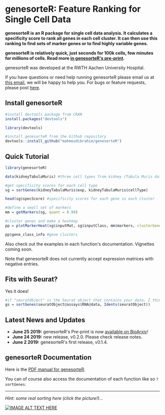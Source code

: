 genesorteR: Feature Ranking for Single Cell Data
======

**genesorteR is an R package for single cell data analysis. It calculates a specificity score to rank all genes in each cell cluster. It can then use this ranking to find sets of marker genes or to find highly variable genes.** 

**genesorteR is relatively quick, just seconds for 100k cells, few minutes for millions of cells. Read more [in genesorteR's pre-print](https://www.biorxiv.org/content/10.1101/676379v1).** 

genesorteR was developed at the RWTH Aachen University Hospital.

If you have questions or need help running genesorteR please email us at [this email](http://scr.im/jammpro), we will be happy to help you. For bugs or feature requests, please post [here](https://github.com/mahmoudibrahim/genesorteR/issues).



Install genesorteR
------
```R
#install devtools package from CRAN
install.packages("devtools") 

library(devtools)

#install genesorteR from the Github repository
devtools::install_github("mahmoudibrahim/genesorteR") 
```

Quick Tutorial
------

```R
library(genesorteR)

data(kidneyTabulaMuris) #three cell types from kidney (Tabula Muris data)

#get specificity scores for each cell type
sg = sortGenes(kidneyTabulaMuris$exp, kidneyTabulaMuris$cellType)

head(sg$specScore) #specificity scores for each gene in each cluster

#define a small set of markers
mm = getMarkers(sg, quant = 0.99)

#cluster genes and make a heatmap
pp = plotMarkerHeat(sg$inputMat, sg$inputClass, mm$markers, clusterGenes=TRUE, outs = TRUE)

pp$gene_class_info #gene clusters
```

Also check out the examples in each function's documentation. Vignettes coming soon.

Note that genesorteR does not currently accept expression matrices with negative entries.


Fits with Seurat?
------

Yes it does!

```R
#if "seuratObject" is the Seurat object that contains your data, I think this should work:
gs = sortGenes(seuratObject@assays$RNA@data, Idents(seuratObject))
```



Latest News and Updates
------
* **June 25 2019:** genesorteR's Pre-print is now [available on BioArxiv](https://www.biorxiv.org/content/10.1101/676379v1)!
* **June 24 2019:** new release, v0.2.0. Please check release notes.
* **June 2 2019:** genesorteR's first release, v0.1.4.


genesorteR Documentation
------

Here is the [PDF manual for genesorteR](https://github.com/mahmoudibrahim/genesorteR/blob/master/genesorteR.pdf). 

You can of course also access the documentation of each function like so `?sortGenes`.





---

*Hint: some real sorting here (click the picture!)...*


[![IMAGE ALT TEXT HERE](http://img.youtube.com/vi/kPRA0W1kECg/0.jpg)](https://www.youtube.com/watch?v=kPRA0W1kECg)
